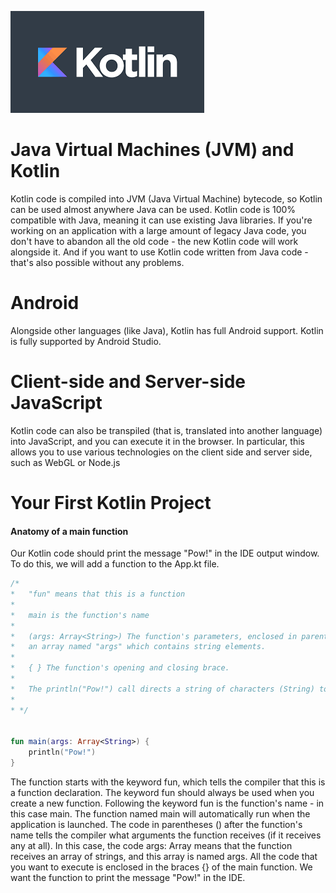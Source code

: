 ![Kotlin.png](../img/Kotlin.png)

# Java Virtual Machines (JVM) and Kotlin

Kotlin code is compiled into JVM (Java Virtual Machine) bytecode, so Kotlin can be used almost anywhere Java can be
used. Kotlin code is 100% compatible with Java, meaning it can use existing Java libraries. If you're working on an
application with a large amount of legacy Java code, you don't have to abandon all the old code - the new Kotlin code
will work alongside it. And if you want to use Kotlin code written from Java code - that's also possible without any
problems.

# Android

Alongside other languages (like Java), Kotlin has full Android support. Kotlin is fully supported by Android Studio.

# Client-side and Server-side JavaScript

Kotlin code can also be transpiled (that is, translated into another language) into JavaScript, and you can execute it
in the browser. In particular, this allows you to use various technologies on the client side and server side, such as
WebGL or Node.js

# Your First Kotlin Project

#### Anatomy of a main function

Our Kotlin code should print the message "Pow!" in the IDE output window. To do this, we will add a function to the
App.kt file.

```kotlin
/*
*   "fun" means that this is a function
* 
*   main is the function's name
*
*   (args: Array<String>) The function's parameters, enclosed in parentheses. The function receives
*   an array named "args" which contains string elements.
*
*   { } The function's opening and closing brace.
*
*   The println("Pow!") call directs a string of characters (String) to the standard output.
* 
* */


fun main(args: Array<String>) {
    println("Pow!")
}
```

The function starts with the keyword fun, which tells the compiler that this is a function declaration. The keyword fun
should always be used when you create a new function. Following the keyword fun is the function's name - in this case
main. The function named main will automatically run when the application is launched. The code in parentheses () after
the function's name tells the compiler what arguments the function receives (if it receives any at all). In this case,
the code args: Array<String> means that the function receives an array of strings, and this array is named args. All the
code that you want to execute is enclosed in the braces {} of the main function. We want the function to print the
message "Pow!" in the IDE.
